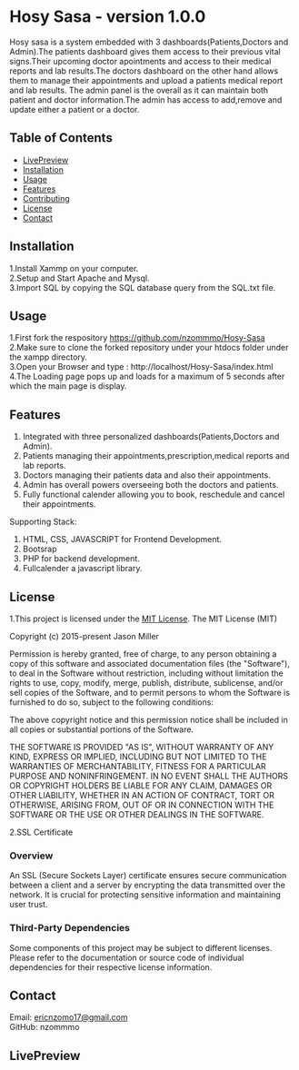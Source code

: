# Hosy Sasa -  version 1.0.0
Hosy sasa is a system embedded with 3 dashboards(Patients,Doctors and Admin).The patients dashboard gives them access to their previous vital signs.Their upcoming doctor apointments and access to their medical reports and lab results.The doctors dashboard on the other hand allows them to manage their appointments and upload a patients medical report and lab results.
The admin panel is the overall as it can maintain both patient and doctor information.The admin has access to add,remove and update either a patient or a doctor.

## Table of Contents
- [LivePreview](#LivePreview)
- [Installation](#installation)
- [Usage](#usage)
- [Features](#features)
- [Contributing](#contributing)
- [License](#license)
- [Contact](#contact)

## Installation
1.Install Xammp on your computer.<br>
2.Setup and Start Apache and Mysql.<br>
3.Import SQL by copying the SQL database query from the SQL.txt file.

## Usage

1.First fork the respository 
https://github.com/nzommmo/Hosy-Sasa <br>
2.Make sure to clone the forked repository under your htdocs folder under the xampp directory. <br>
3.Open your Browser and type : http://localhost/Hosy-Sasa/index.html <br>
4.The Loading page pops up and loads for a maximum of 5 seconds after which the main page is display. <br>

## Features
1. Integrated with three personalized dashboards(Patients,Doctors and Admin).
2. Patients managing their appointments,prescription,medical reports and lab reports.
3. Doctors managing their patients data and also their appointments.
4. Admin has overall powers overseeing both the doctors and patients.
5. Fully functional calender allowing you to book, reschedule and cancel their appointments.


Supporting Stack:<br>
1. HTML, CSS, JAVASCRIPT for Frontend Development.<br>
2. Bootsrap <br>
3. PHP for backend development.   
4. Fullcalender a javascript library.

## License

1.This project is licensed under the [MIT License](LICENSE).
The MIT License (MIT)

Copyright (c) 2015-present Jason Miller

Permission is hereby granted, free of charge, to any person obtaining a copy
of this software and associated documentation files (the "Software"), to deal
in the Software without restriction, including without limitation the rights
to use, copy, modify, merge, publish, distribute, sublicense, and/or sell
copies of the Software, and to permit persons to whom the Software is
furnished to do so, subject to the following conditions:

The above copyright notice and this permission notice shall be included in all
copies or substantial portions of the Software.

THE SOFTWARE IS PROVIDED "AS IS", WITHOUT WARRANTY OF ANY KIND, EXPRESS OR
IMPLIED, INCLUDING BUT NOT LIMITED TO THE WARRANTIES OF MERCHANTABILITY,
FITNESS FOR A PARTICULAR PURPOSE AND NONINFRINGEMENT. IN NO EVENT SHALL THE
AUTHORS OR COPYRIGHT HOLDERS BE LIABLE FOR ANY CLAIM, DAMAGES OR OTHER
LIABILITY, WHETHER IN AN ACTION OF CONTRACT, TORT OR OTHERWISE, ARISING FROM,
OUT OF OR IN CONNECTION WITH THE SOFTWARE OR THE USE OR OTHER DEALINGS IN THE
SOFTWARE.

2.SSL Certificate
### Overview
An SSL (Secure Sockets Layer) certificate ensures secure communication between a client and a server by encrypting the data transmitted over the network. It is crucial for protecting sensitive information and maintaining user trust.
### Third-Party Dependencies

Some components of this project may be subject to different licenses. Please refer to the documentation or source code of individual dependencies for their respective license information.

## Contact
Email: ericnzomo17@gmail.com<br>
GitHub: nzommmo<br>

## LivePreview


